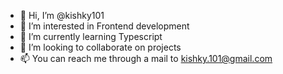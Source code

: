 - 👋 Hi, I’m @kishky101
- 👀 I’m interested in Frontend development
- 🌱 I’m currently learning Typescript
- 💞️ I’m looking to collaborate on projects
- 📫 You can reach me through a mail to kishky.101@gmail.com

<!---
kishky101/kishky101 is a ✨ special ✨ repository because its `README.md` (this file) appears on your GitHub profile.
You can click the Preview link to take a look at your changes.
--->
